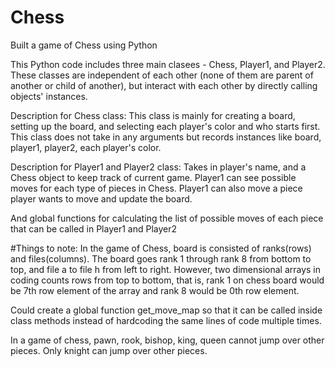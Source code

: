 # Chess
Built a game of Chess using Python

This Python code includes three main clasees - Chess, Player1, and Player2.
These classes are independent of each other (none of them are parent of another or child of another),
but interact with each other by directly calling objects' instances.

Description for Chess class:
  This class is mainly for creating a board, setting up the board, and selecting each player's color and who starts first.
  This class does not take in any arguments but records instances like board, player1, player2, each player's color.
  
Description for Player1 and Player2 class:
  Takes in player's name, and a Chess object to keep track of current game.
  Player1 can see possible moves for each type of pieces in Chess.
  Player1 can also move a piece player wants to move and update the board.

And global functions for calculating the list of possible moves of each piece that can be called in Player1 and Player2
  
  
#Things to note: 
    In the game of Chess, board is consisted of ranks(rows) and files(columns).
    The board goes rank 1 through rank 8 from bottom to top, and file a to file h from left to right.
    However, two dimensional arrays in coding counts rows from top to bottom, that is, 
    rank 1 on chess board would be 7th row element of the array and rank 8 would be 0th row element.


Could create a global function get_move_map so that it can be called inside class methods instead of hardcoding the same lines of code multiple times.

In a game of chess, pawn, rook, bishop, king, queen cannot jump over other pieces.
Only knight can jump over other pieces.
